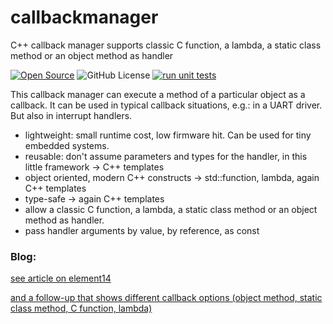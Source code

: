 # callbackmanager
C++ callback manager supports classic C function, a lambda, a static class method or an object method as handler

[![Open Source](https://badges.frapsoft.com/os/v1/open-source.svg?v=103)](https://opensource.org/)
![GitHub License](https://img.shields.io/github/license/jancumps/pico_gps_teseo?label=licence)
[![run unit tests](https://github.com/jancumps/callbackmanager/actions/workflows/test.yml/badge.svg)](https://github.com/jancumps/callbackmanager/actions/workflows/test.yml)

This callback manager can execute a method of a particular object as a callback. 
It can be used in typical callback situations, e.g.: in a UART driver. But also in interrupt handlers.

- lightweight: small runtime cost, low firmware hit. Can be used for tiny embedded systems.
- reusable: don't assume parameters and types for the handler, in this little framework -> C++ templates
- object oriented, modern C++ constructs -> std::function, lambda, again C++ templates
- type-safe -> again C++ templates
- allow a classic C function, a lambda, a static class method or an object method as handler. 
- pass handler arguments by value, by reference, as const

### Blog:

[see article on element14](https://community.element14.com/products/devtools/software/f/forum/54719/c-callbacks-and-templates)  

[and a follow-up that shows different callback options (object method, static class method, C function, lambda)](https://community.element14.com/products/devtools/software/f/forum/54721/c-callbacks-and-templates-make-the-callback-class-call-an-object-member-a-static-member-a-c-function-and-a-pure-lambda-function)  
